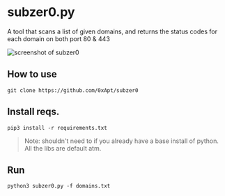 # subzer0.py
A tool that scans a list of given domains, and returns the status codes for each domain on both port 80 &amp; 443

![screenshot of subzer0](https://i.gyazo.com/a2cf94596e7a9e3fb9d423b3518cc1ef.png)

## How to use

```git clone https://github.com/0xApt/subzer0```

## Install reqs.

```pip3 install -r requirements.txt```
>Note: shouldn't need to if you already have a base install of python. All the libs are default atm.

## Run

```python3 subzer0.py -f domains.txt```
